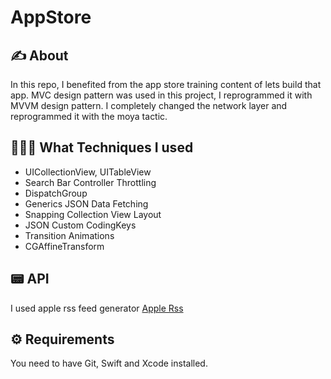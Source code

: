 # AppStore

## ✍️ About

In this repo, I benefited from the app store training content of lets build that app. 
MVC design pattern was used in this project, I reprogrammed it with MVVM design pattern.
I completely changed the network layer and reprogrammed it with the moya tactic.

## 👨🏻‍💻 What Techniques I used

- UICollectionView, UITableView
- Search Bar Controller Throttling
- DispatchGroup
- Generics JSON Data Fetching
- Snapping Collection View Layout
- JSON Custom CodingKeys
- Transition Animations
- CGAffineTransform


 
 ## 📟 API
 
 I used apple rss feed generator [Apple Rss](https://rss.applemarketingtools.com/)
 
 ## ⚙️ Requirements
  You need to have Git, Swift and Xcode installed.
  
